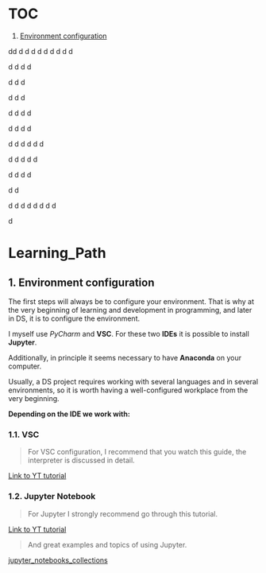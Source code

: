 # TOC

1. [Environment configuration](#1.-Environment-configuration)


dd
d
d
d
d
d
d
d
d
d

d
d
d
d

d
d
d

d
d
d

d
d
d
d

d
d
d
d

d
d
d
d
d
d

d
d
d
d
d

d
d
d
d

d
d

d
d
d
d
d
d
d
d

d


# Learning_Path

## 1. Environment configuration

The first steps will always be to configure your environment. That is why at the very beginning of learning and development in programming, and later in DS, it is to configure the environment.

I myself use *PyCharm* and **VSC**. For these two **IDEs** it is possible to install **Jupyter**.

Additionally, in principle it seems necessary to have **Anaconda** on your computer.

Usually, a DS project requires working with several languages and in several environments, so it is worth having a well-configured workplace from the very beginning.


**Depending on the IDE we work with:**

### 1.1. VSC

  >For VSC configuration, I recommend that you watch this guide, the interpreter is discussed in detail.

[Link to YT tutorial](https://www.youtube.com/watch?v=UTQp6mvhb0Y&ab_channel=freeCodeCamp.org)


### 1.2. Jupyter Notebook

  >For Jupyter I strongly recommend go through this tutorial.

[Link to YT tutorial](https://www.youtube.com/watch?v=DKiI6NfSIe8&ab_channel=ProjectDataScience)

  >And great examples and topics of using Jupyter.

[jupyter_notebooks_collections](https://gist.github.com/ocoyawale/54d92fd4bf92508a2a6e482b5fa480fd#julia)
